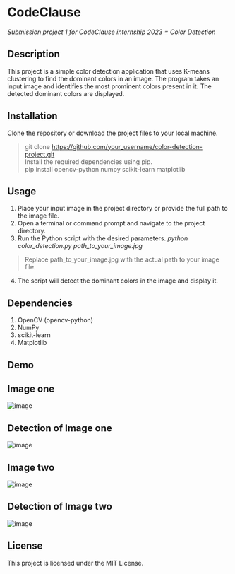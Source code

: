 # CodeClause
*Submission project 1 for CodeClause internship 2023 = Color Detection*

## Description
This project is a simple color detection application that uses K-means clustering to find the dominant colors in an image. The program takes an input image and identifies the most prominent colors present in it. The detected dominant colors are displayed.

## Installation
Clone the repository or download the project files to your local machine.

> git clone https://github.com/your_username/color-detection-project.git    
> Install the required dependencies using pip.   
> pip install opencv-python numpy scikit-learn matplotlib

## Usage
1. Place your input image in the project directory or provide the full path to the image file.
2. Open a terminal or command prompt and navigate to the project directory.
3. Run the Python script with the desired parameters.
*python color_detection.py path_to_your_image.jpg*
> Replace path_to_your_image.jpg with the actual path to your image file.
4. The script will detect the dominant colors in the image and display it.

## Dependencies
1. OpenCV (opencv-python)
2. NumPy
3. scikit-learn
4. Matplotlib

## Demo

## Image one
![image](https://github.com/Nabanita29/CodeClause/assets/107246882/5e9d728c-82eb-44d2-9311-27cdde37269c)

## Detection of Image one
![image](https://github.com/Nabanita29/CodeClause/assets/107246882/ec248c06-22e9-4b51-a859-14fc759d460a)

## Image two
![image](https://github.com/Nabanita29/CodeClause/assets/107246882/c7b29008-5b32-41b4-82c2-9ee95cc0e7ab)


## Detection of Image two
![image](https://github.com/Nabanita29/CodeClause/assets/107246882/0d4be137-2399-4e7d-895b-905a5a6b078e)

## License
This project is licensed under the MIT License.





